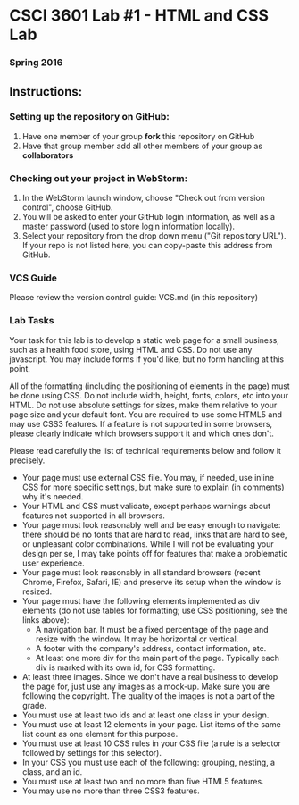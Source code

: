 # CSCI 3601 Lab #1 - HTML and CSS Lab
### Spring 2016

## Instructions:
### Setting up the repository on GitHub:
1. Have one member of your group **fork** this repository on GitHub
2. Have that group member add all other members of your group as **collaborators**

### Checking out your project in WebStorm:
1. In the WebStorm launch window, choose "Check out from version control", choose GitHub.
2. You will be asked to enter your GitHub login information, as well as a master password (used to store login information locally).
3. Select your repository from the drop down menu ("Git repository URL"). If your repo is not listed here, you can copy-paste this address from GitHub. 

### VCS Guide
Please review the version control guide: VCS.md (in this repository)

### Lab Tasks
Your task for this lab is to develop a static web page for a small business, such as a health food store, using HTML and CSS. Do not use any javascript. You may include forms if you'd like, but no form handling at this point.

All of the formatting (including the positioning of elements in the page) must be done using CSS. Do not include width, height, fonts, colors, etc into your HTML. Do not use absolute settings for sizes, make them relative to your page size and your default font. You are required to use some HTML5 and may use CSS3 features. If a feature is not supported in some browsers, please clearly indicate which browsers support it and which ones don't. 

Please read carefully the list of technical requirements below and follow it precisely.
  - Your page must use external CSS file. You may, if needed, use inline CSS for more specific settings, but make sure to explain (in comments) why it's needed.
  - Your HTML and CSS must validate, except perhaps warnings about features not supported in all browsers.
  - Your page must look reasonably well and be easy enough to navigate: there should be no fonts that are hard to read, links that are hard to see, or unpleasant color combinations. While I will not be evaluating your design per se, I may take points off for features that make a problematic user experience.
  - Your page must look reasonably in all standard browsers (recent Chrome, Firefox, Safari, IE) and preserve its setup when the window is resized.
  - Your page must have the following elements implemented as div elements (do not use tables for formatting; use CSS positioning, see the links above):
    - A navigation bar. It must be a fixed percentage of the page and resize with the window. It may be horizontal or vertical.
    - A footer with the company's address, contact information, etc.
    - At least one more div for the main part of the page. Typically each div is marked with its own id, for CSS formatting. 
  - At least three images. Since we don't have a real business to develop the page for, just use any images as a mock-up. Make sure you are following the copyright. The quality of the images is not a part of the grade.
  - You must use at least two ids and at least one class in your design.
  - You must use at least 12 elements in your page. List items of the same list count as one element for this purpose.
  - You must use at least 10 CSS rules in your CSS file (a rule is a selector followed by settings for this selector).
  - In your CSS you must use each of the following: grouping, nesting, a class, and an id.
  - You must use at least two and no more than five HTML5 features.
  - You may use no more than three CSS3 features. 


